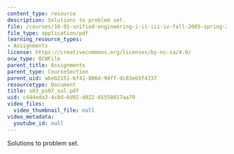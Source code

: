 ```yaml
---
content_type: resource
description: Solutions to problem set.
file: /courses/16-01-unified-engineering-i-ii-iii-iv-fall-2005-spring-2006/c444eda34c8d6d92d02265558017aa79_s03_ps07_sol.pdf
file_type: application/pdf
learning_resource_types:
- Assignments
license: https://creativecommons.org/licenses/by-nc-sa/4.0/
ocw_type: OCWFile
parent_title: Assignments
parent_type: CourseSection
parent_uid: a6eb2151-6f41-806d-94ff-dc83eb5f4337
resourcetype: Document
title: s03_ps07_sol.pdf
uid: c444eda3-4c8d-6d92-d022-65558017aa79
video_files:
  video_thumbnail_file: null
video_metadata:
  youtube_id: null
---
```

Solutions to problem set.